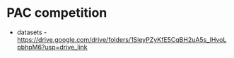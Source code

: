 # PAC competition

* datasets - <https://drive.google.com/drive/folders/1SieyPZyKfE5CqBH2uA5s_IHvoLpbhpM6?usp=drive_link>
